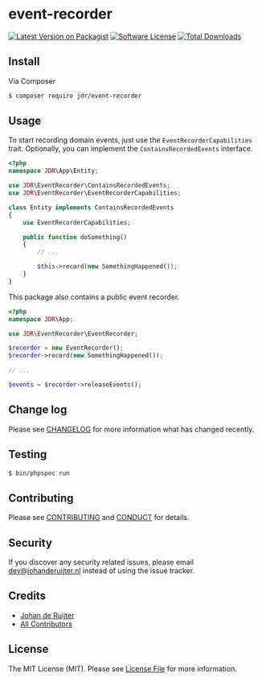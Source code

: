 # event-recorder

[![Latest Version on Packagist][ico-version]][link-packagist]
[![Software License][ico-license]](LICENSE.md)
[![Total Downloads][ico-downloads]][link-downloads]



## Install

Via Composer

``` bash
$ composer require jdr/event-recorder
```

## Usage

To start recording domain events, just use the `EventRecorderCapabilities` trait. Optionally, you can implement the `ContainsRecordedEvents` interface.

``` php
<?php
namespace JDR\App\Entity;

use JDR\EventRecorder\ContainsRecordedEvents;
use JDR\EventRecorder\EventRecorderCapabilities;

class Entity implements ContainsRecordedEvents
{
    use EventRecorderCapabilities;

    public function doSomething()
    {
        // ...

        $this->record(new SomethingHappened());
    }
}
```

This package also contains a public event recorder.

``` php
<?php
namespace JDR\App;

use JDR\EventRecorder\EventRecorder;

$recorder = new EventRecorder();
$recorder->record(new SomethingHappened());

// ...

$events = $recorder->releaseEvents();
```

## Change log

Please see [CHANGELOG](CHANGELOG.md) for more information what has changed recently.

## Testing

``` bash
$ bin/phpspec run
```

## Contributing

Please see [CONTRIBUTING](CONTRIBUTING.md) and [CONDUCT](CONDUCT.md) for details.

## Security

If you discover any security related issues, please email dev@johanderuijter.nl instead of using the issue tracker.

## Credits

- [Johan de Ruijter][link-author]
- [All Contributors][link-contributors]

## License

The MIT License (MIT). Please see [License File](LICENSE.md) for more information.

[ico-version]: https://img.shields.io/packagist/v/jdr/event-recorder.svg?style=flat-square
[ico-license]: https://img.shields.io/badge/license-MIT-brightgreen.svg?style=flat-square
[ico-downloads]: https://img.shields.io/packagist/dt/jdr/event-recorder.svg?style=flat-square

[link-packagist]: https://packagist.org/packages/jdr/event-recorder
[link-downloads]: https://packagist.org/packages/jdr/event-recorder
[link-author]: https://github.com/johanderuijter
[link-contributors]: ../../contributors
